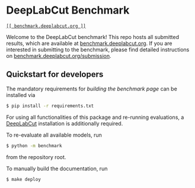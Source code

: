 DeepLabCut Benchmark
====================

[`[[ benchmark.deeplabcut.org ]]` ](https://benchmark.deeplabcut.org)

Welcome to the DeepLabCut benchmark!
This repo hosts all submitted results, which are available at [benchmark.deeplabcut.org](https://benchmark.deeplabcut.org).
If you are interested in submitting to the benchmark, please find detailed instructions on [benchmark.deeplabcut.org/submission](https://benchmark.deeplabcut.org/submission).


Quickstart for developers
-------------------------

The mandatory requirements for *building the benchmark page* can be installed via

``` bash
$ pip install -r requirements.txt
```

For using all functionalities of this package and re-running evaluations, a [DeepLabCut](https://github.com/DeepLabCut/DeepLabCut/blob/master/docs/installation.md) installation is additionally required.

To re-evaluate all available models, run 

``` bash
$ python -m benchmark
```

from the repository root.

To manually build the documentation, run

``` bash
$ make deploy
```
